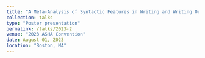 ```yaml
---
title: "A Meta-Analysis of Syntactic Features in Writing and Writing Outcomes"
collection: talks
type: "Poster presentation"
permalink: /talks/2023-2
venue: "2023 ASHA Convention"
date: August 01, 2023
location: "Boston, MA"
---
```

